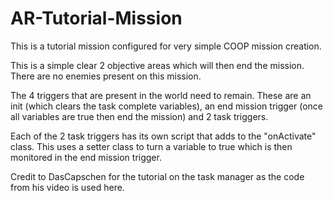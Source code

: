 # AR-Tutorial-Mission

This is a tutorial mission configured for very simple COOP mission creation.

This is a simple clear 2 objective areas which will then end the mission. There are no enemies present on this mission.

The 4 triggers that are present in the world need to remain. These are an init (which clears the task complete variables), an end mission trigger (once all variables are true then end the mission) and 2 task triggers.

Each of the 2 task triggers has its own script that adds to the "onActivate" class. This uses a setter class to turn a variable to true which is then monitored in the end mission trigger.

Credit to DasCapschen for the tutorial on the task manager as the code from his video is used here.
